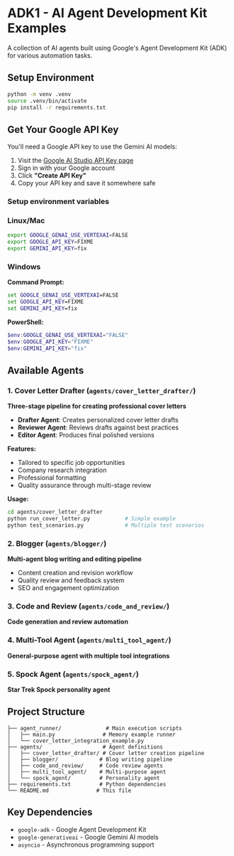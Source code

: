 # ADK1 - AI Agent Development Kit Examples

A collection of AI agents built using Google's Agent Development Kit (ADK) for various automation tasks.

## Setup Environment

```bash
python -m venv .venv
source .venv/bin/activate
pip install -r requirements.txt
```

## Get Your Google API Key

You'll need a Google API key to use the Gemini AI models:

1. Visit the [Google AI Studio API Key page](https://ai.google.dev/gemini-api/docs/api-key)
2. Sign in with your Google account
3. Click **"Create API Key"**
4. Copy your API key and save it somewhere safe

### Setup environment variables

### Linux/Mac

``` bash
export GOOGLE_GENAI_USE_VERTEXAI=FALSE
export GOOGLE_API_KEY=FIXME
export GEMINI_API_KEY=fix
```

### Windows

**Command Prompt:**
``` cmd
set GOOGLE_GENAI_USE_VERTEXAI=FALSE
set GOOGLE_API_KEY=FIXME
set GEMINI_API_KEY=fix
```

**PowerShell:**
``` powershell
$env:GOOGLE_GENAI_USE_VERTEXAI="FALSE"
$env:GOOGLE_API_KEY="FIXME"
$env:GEMINI_API_KEY="fix"
```



## Available Agents

### 1. Cover Letter Drafter (`agents/cover_letter_drafter/`)
**Three-stage pipeline for creating professional cover letters**

- **Drafter Agent**: Creates personalized cover letter drafts
- **Reviewer Agent**: Reviews drafts against best practices  
- **Editor Agent**: Produces final polished versions

**Features:**
- Tailored to specific job opportunities
- Company research integration
- Professional formatting
- Quality assurance through multi-stage review

**Usage:**
```bash
cd agents/cover_letter_drafter
python run_cover_letter.py           # Simple example
python test_scenarios.py             # Multiple test scenarios
```

### 2. Blogger (`agents/blogger/`)
**Multi-agent blog writing and editing pipeline**

- Content creation and revision workflow
- Quality review and feedback system
- SEO and engagement optimization

### 3. Code and Review (`agents/code_and_review/`)
**Code generation and review automation**

### 4. Multi-Tool Agent (`agents/multi_tool_agent/`)
**General-purpose agent with multiple tool integrations**

### 5. Spock Agent (`agents/spock_agent/`)
**Star Trek Spock personality agent**

## Project Structure

```
├── agent_runner/              # Main execution scripts
│   ├── main.py               # Memory example runner
│   └── cover_letter_integration_example.py
├── agents/                   # Agent definitions
│   ├── cover_letter_drafter/ # Cover letter creation pipeline
│   ├── blogger/             # Blog writing pipeline  
│   ├── code_and_review/     # Code review agents
│   ├── multi_tool_agent/    # Multi-purpose agent
│   └── spock_agent/         # Personality agent
├── requirements.txt         # Python dependencies
└── README.md               # This file
```

## Key Dependencies

- `google-adk` - Google Agent Development Kit
- `google-generativeai` - Google Gemini AI models
- `asyncio` - Asynchronous programming support


